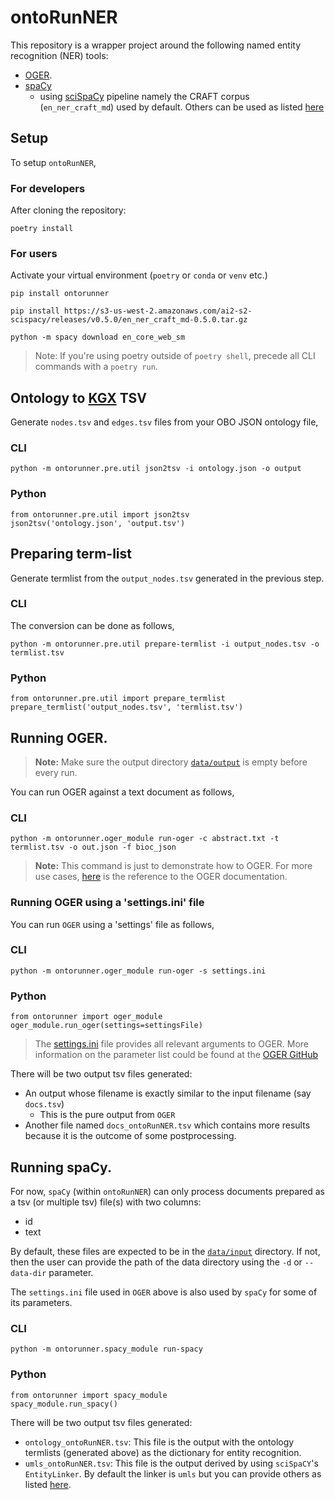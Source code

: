 # ontoRunNER

This repository is a wrapper project around the following named entity recognition (NER) tools:
 - [OGER](https://github.com/OntoGene/OGER).
 - [spaCy](https://spacy.io)
   - using [sciSpaCy](https://scispacy.apps.allenai.org) pipeline 
   namely the CRAFT corpus (`en_ner_craft_md`) used by default. Others can be used as listed [here](https://github.com/allenai/scispacy#available-models)



## Setup
To setup `ontoRunNER`,
### For developers

After cloning the repository:
```
poetry install
```
### For users

Activate your virtual environment (`poetry` or `conda` or `venv` etc.)
```
pip install ontorunner

pip install https://s3-us-west-2.amazonaws.com/ai2-s2-scispacy/releases/v0.5.0/en_ner_craft_md-0.5.0.tar.gz

python -m spacy download en_core_web_sm
```
> Note: If you're using poetry outside of `poetry shell`, precede all CLI commands with a `poetry run`.

## Ontology to [KGX](https://github.com/biolink/kgx) TSV

Generate `nodes.tsv` and `edges.tsv` files from your OBO JSON ontology file,

### CLI
```
python -m ontorunner.pre.util json2tsv -i ontology.json -o output
```
### Python
```
from ontorunner.pre.util import json2tsv
json2tsv('ontology.json', 'output.tsv')
```

## Preparing term-list

Generate termlist from the `output_nodes.tsv` generated in the previous step.
### CLI
The conversion can be done as follows,
```
python -m ontorunner.pre.util prepare-termlist -i output_nodes.tsv -o termlist.tsv
```

### Python
```
from ontorunner.pre.util import prepare_termlist
prepare_termlist('output_nodes.tsv', 'termlist.tsv')
```

## Running OGER.

> **Note:** Make sure the output directory [`data/output`](https://github.com/monarch-initiative/ontorunner/tree/master/data/output) is empty before every run.

You can run OGER against a text document as follows,

### CLI
```
python -m ontorunner.oger_module run-oger -c abstract.txt -t termlist.tsv -o out.json -f bioc_json
```

> **Note:** This command is just to demonstrate how to OGER.
> For more use cases, [here](https://github.com/OntoGene/OGER/wiki/run)
> is the reference to the OGER documentation.

### Running OGER using a 'settings.ini' file

You can run `OGER` using a 'settings' file as follows,

### CLI
```
python -m ontorunner.oger_module run-oger -s settings.ini
```

### Python
```
from ontorunner import oger_module
oger_module.run_oger(settings=settingsFile)
```
> The [settings.ini](https://github.com/monarch-initiative/ontorunner/blob/master/ontorunner/settings.ini) file provides all relevant arguments to OGER. More information on the parameter list could be found at the [OGER GitHub](https://github.com/OntoGene/OGER/wiki/run#parameter-index)

There will be two output tsv files generated:
 - An output whose filename is exactly similar to the input filename (say `docs.tsv`)
     - This is the pure output from `OGER`
 - Another file named `docs_ontoRunNER.tsv` which contains more results because it is the outcome of some postprocessing.

## Running spaCy.
For now, `spaCy` (within `ontoRunNER`) can only process documents prepared as a tsv 
(or multiple tsv) file(s) with two columns:
 - id
 - text

By default, these files are expected to be in the [`data/input`](https://github.com/monarch-initiative/ontorunner/tree/master/data/input) directory. If not, then the user can provide the path of the data directory using the `-d` or `--data-dir` parameter.

The `settings.ini` file used in `OGER` above is also used by `spaCy` for some of its parameters.
 ### CLI
```
python -m ontorunner.spacy_module run-spacy 
```

### Python
```
from ontorunner import spacy_module
spacy_module.run_spacy()
```
There will be two output tsv files generated:
 - `ontology_ontoRunNER.tsv`: This file is the output with the ontology termlists (generated above) as the dictionary for entity recognition.
 - `umls_ontoRunNER.tsv`: This file is the output derived by using `sciSpaCY`'s `EntityLinker`. By default the linker is `umls` but you can provide others as listed [here](https://github.com/allenai/scispacy#entitylinker).